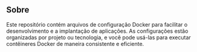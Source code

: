 ## Sobre

Este repositório contém arquivos de configuração Docker para facilitar o desenvolvimento e a implantação de aplicações. As configurações estão organizadas por projeto ou tecnologia, e você pode usá-las para executar contêineres Docker de maneira consistente e eficiente.


